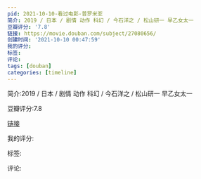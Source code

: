 ```yaml
---
pid: 2021-10-10-看过电影-普罗米亚
简介: 2019 / 日本 / 剧情 动作 科幻 / 今石洋之 / 松山研一 早乙女太一
豆瓣评分: '7.8'
链接: https://movie.douban.com/subject/27080656/
创建时间: '2021-10-10 00:47:59'
我的评分:
标签:
评论:
tags: [douban]
categories: [timeline]
---
```

简介:2019 / 日本 / 剧情 动作 科幻 / 今石洋之 / 松山研一 早乙女太一

豆瓣评分:7.8

[链接](https://movie.douban.com/subject/27080656/)

我的评分:

标签:

评论:

